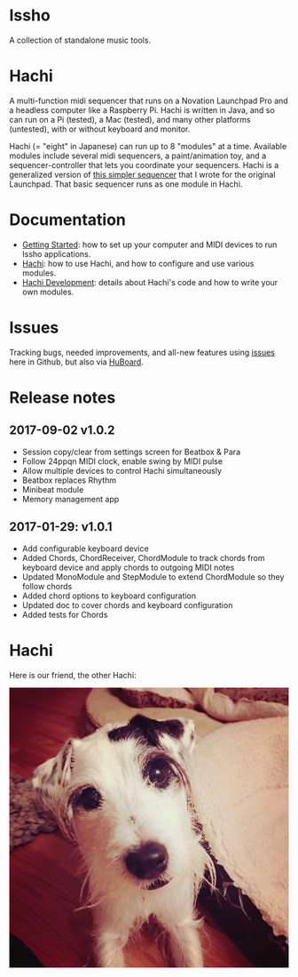 # Issho
A collection of standalone music tools.

# Hachi
A multi-function midi sequencer that runs on a Novation Launchpad Pro and a headless computer 
like a Raspberry Pi. Hachi is written in Java, and so can run on a Pi (tested), 
a Mac (tested), and many other platforms (untested), with or without keyboard and monitor.

Hachi (= "eight" in Japanese) can run up to 8 "modules" at a time. Available modules 
include several midi sequencers, a paint/animation toy, and a sequencer-controller that 
lets you coordinate your sequencers. Hachi is a generalized version 
of [this simpler sequencer](https://github.com/perkowitz/sequence) 
that I wrote for the original Launchpad. 
That basic sequencer runs as one module in Hachi.

# Documentation

- [Getting Started](doc/getting-started.md): how to set up your computer and MIDI devices to run Issho applications.
- [Hachi](doc/hachi/hachi.md): how to use Hachi, and how to configure and use various modules.
- [Hachi Development](doc/hachi/development.md): details about Hachi's code and how to write your own modules. 

# Issues

Tracking bugs, needed improvements, and all-new features using [issues](https://github.com/perkowitz/issho/issues) 
here in Github, but also via [HuBoard](https://huboard.com/perkowitz/issho#/milestones). 

# Release notes

## 2017-09-02 v1.0.2
- Session copy/clear from settings screen for Beatbox & Para
- Follow 24ppqn MIDI clock, enable swing by MIDI pulse
- Allow multiple devices to control Hachi simultaneously
- Beatbox replaces Rhythm
- Minibeat module
- Memory management app

## 2017-01-29: v1.0.1

- Add configurable keyboard device
- Added Chords, ChordReceiver, ChordModule to track chords from keyboard device and apply chords to outgoing MIDI notes
- Updated MonoModule and StepModule to extend ChordModule so they follow chords
- Added chord options to keyboard configuration
- Updated doc to cover chords and keyboard configuration
- Added tests for Chords

# Hachi

Here is our friend, the other Hachi: 

![The Other Hachi](doc/hachi/hachi-face.jpg)